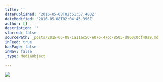 ```yaml
---
title: ''
datePublished: '2016-05-08T02:51:57.480Z'
dateModified: '2016-05-08T02:04:43.396Z'
author: []
description: ''
starred: false
sourcePath: _posts/2016-05-08-1a11ac56-e076-47cc-8505-d860c0cf49a9.md
inFeed: true
hasPage: false
inNav: false
_type: MediaObject

---
```

![](https://the-grid-user-content.s3-us-west-2.amazonaws.com/95351bd9-2e6f-4d71-9db1-954f9a13bc88.jpg)
